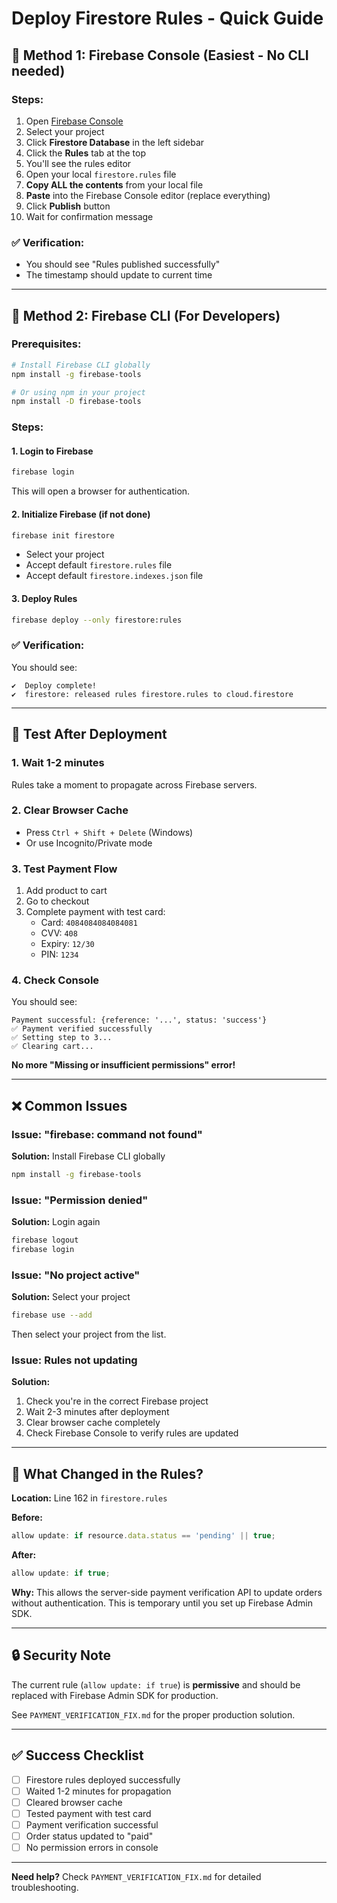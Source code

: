 # Deploy Firestore Rules - Quick Guide

## 🚀 Method 1: Firebase Console (Easiest - No CLI needed)

### Steps:
1. Open [Firebase Console](https://console.firebase.google.com/)
2. Select your project
3. Click **Firestore Database** in the left sidebar
4. Click the **Rules** tab at the top
5. You'll see the rules editor
6. Open your local `firestore.rules` file
7. **Copy ALL the contents** from your local file
8. **Paste** into the Firebase Console editor (replace everything)
9. Click **Publish** button
10. Wait for confirmation message

### ✅ Verification:
- You should see "Rules published successfully"
- The timestamp should update to current time

---

## 🚀 Method 2: Firebase CLI (For Developers)

### Prerequisites:
```bash
# Install Firebase CLI globally
npm install -g firebase-tools

# Or using npm in your project
npm install -D firebase-tools
```

### Steps:

#### 1. Login to Firebase
```bash
firebase login
```
This will open a browser for authentication.

#### 2. Initialize Firebase (if not done)
```bash
firebase init firestore
```
- Select your project
- Accept default `firestore.rules` file
- Accept default `firestore.indexes.json` file

#### 3. Deploy Rules
```bash
firebase deploy --only firestore:rules
```

### ✅ Verification:
You should see:
```
✔  Deploy complete!
✔  firestore: released rules firestore.rules to cloud.firestore
```

---

## 🧪 Test After Deployment

### 1. Wait 1-2 minutes
Rules take a moment to propagate across Firebase servers.

### 2. Clear Browser Cache
- Press `Ctrl + Shift + Delete` (Windows)
- Or use Incognito/Private mode

### 3. Test Payment Flow
1. Add product to cart
2. Go to checkout
3. Complete payment with test card:
   - Card: `4084084084084081`
   - CVV: `408`
   - Expiry: `12/30`
   - PIN: `1234`

### 4. Check Console
You should see:
```
Payment successful: {reference: '...', status: 'success'}
✅ Payment verified successfully
✅ Setting step to 3...
✅ Clearing cart...
```

**No more "Missing or insufficient permissions" error!**

---

## ❌ Common Issues

### Issue: "firebase: command not found"
**Solution:** Install Firebase CLI globally
```bash
npm install -g firebase-tools
```

### Issue: "Permission denied"
**Solution:** Login again
```bash
firebase logout
firebase login
```

### Issue: "No project active"
**Solution:** Select your project
```bash
firebase use --add
```
Then select your project from the list.

### Issue: Rules not updating
**Solution:** 
1. Check you're in the correct Firebase project
2. Wait 2-3 minutes after deployment
3. Clear browser cache completely
4. Check Firebase Console to verify rules are updated

---

## 📝 What Changed in the Rules?

**Location:** Line 162 in `firestore.rules`

**Before:**
```javascript
allow update: if resource.data.status == 'pending' || true;
```

**After:**
```javascript
allow update: if true;
```

**Why:** This allows the server-side payment verification API to update orders without authentication. This is temporary until you set up Firebase Admin SDK.

---

## 🔒 Security Note

The current rule (`allow update: if true`) is **permissive** and should be replaced with Firebase Admin SDK for production.

See `PAYMENT_VERIFICATION_FIX.md` for the proper production solution.

---

## ✅ Success Checklist

- [ ] Firestore rules deployed successfully
- [ ] Waited 1-2 minutes for propagation
- [ ] Cleared browser cache
- [ ] Tested payment with test card
- [ ] Payment verification successful
- [ ] Order status updated to "paid"
- [ ] No permission errors in console

---

**Need help?** Check `PAYMENT_VERIFICATION_FIX.md` for detailed troubleshooting.
